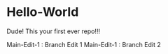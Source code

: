 # Hello-World
Dude! This your first ever repo!!!


Main-Edit-1 : Branch Edit 1
Main-Edit-1 : Branch Edit 2
